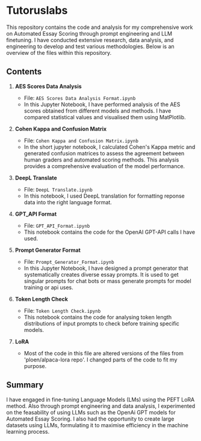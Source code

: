 # Tutoruslabs

This repository contains the code and analysis for my comprehensive work on Automated Essay Scoring through prompt engineering and LLM finetuning. I have conducted extensive research, data analysis, and engineering to develop and test various methodologies. Below is an overview of the files within this repository.

## Contents

1. **AES Scores Data Analysis**
   - File: `AES Scores Data Analysis Format.ipynb`
   - In this Jupyter Notebook, I have performed analysis of the AES scores obtained from different models and methods. I have compared statistical values and visualised them using MatPlotlib.

2. **Cohen Kappa and Confusion Matrix**
   - File: `Cohen Kappa and Confusion Matrix.ipynb`
   - In the short jupyter notebook, I calculated Cohen's Kappa metric and generated confusion matrices to assess the agreement between human graders and automated scoring methods. This analysis provides a comprehensive evaluation of the model performance.

3. **DeepL Translate**
   - File: `DeepL Translate.ipynb`
   - In this notebook, I used DeepL translation for formatting reponse data into the right language format.

4. **GPT_API Format**
   - File: `GPT_API_Format.ipynb`
   - This notebook contains the code for the OpenAI GPT-API calls I have used.

5. **Prompt Generator Format**
   - File: `Prompt_Generator_Format.ipynb`
   - In this Jupyter Notebook, I have designed a prompt generator that systematically creates diverse essay prompts. It is used to get singular prompts for chat bots or mass generate prompts for model training or api uses.

6. **Token Length Check**
   - File: `Token Length Check.ipynb`
   - This notebook contains the code for analysing token length distributions of input prompts to check before training specific models.

7. **LoRA**
   - Most of the code in this file are altered versions of the files from 'ploen/alpaca-lora repo'. I changed parts of the code to fit my purpose.
## Summary
I have engaged in fine-tuning Language Models (LMs) using the PEFT LoRA method. Also through prompt engineering and data analysis, I experimented on the feasability of using LLMs such as the OpenAi GPT models for Automated Essay Scoring.
I also had the opportunity to create large datasets using LLMs, formulating it to maximise efficiency in the machine learning process.
